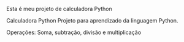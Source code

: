 Esta é meu projeto de calculadora Python

Calculadora Python 
Projeto para aprendizado da linguagem Python.

Operações: Soma, subtração, divisão e multiplicação
